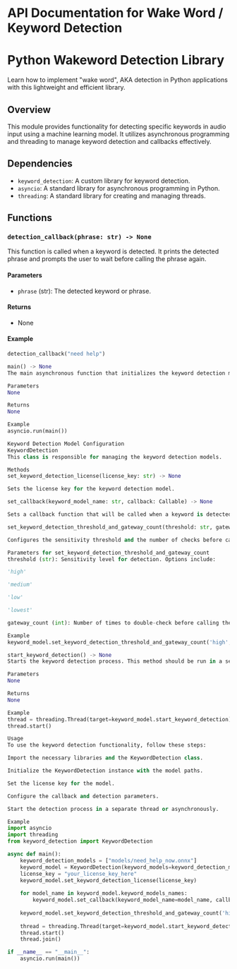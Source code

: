 # API Documentation for Wake Word / Keyword Detection

# Python Wakeword Detection Library
Learn how to implement "wake word", AKA  detection in Python applications with this lightweight and efficient library.

## Overview
This module provides functionality for detecting specific keywords in audio input using a machine learning model. It utilizes asynchronous programming and threading to manage keyword detection and callbacks effectively.

## Dependencies
- `keyword_detection`: A custom library for keyword detection.
- `asyncio`: A standard library for asynchronous programming in Python.
- `threading`: A standard library for creating and managing threads.

## Functions

### `detection_callback(phrase: str) -> None`
This function is called when a keyword is detected. It prints the detected phrase and prompts the user to wait before calling the phrase again.

#### Parameters
- `phrase` (str): The detected keyword or phrase.

#### Returns
- None

#### Example
```python
detection_callback("need help")

main() -> None
The main asynchronous function that initializes the keyword detection model, sets the license, configures the detection parameters, and starts the detection process in a separate thread.

Parameters
None

Returns
None

Example
asyncio.run(main())

Keyword Detection Model Configuration
KeywordDetection
This class is responsible for managing the keyword detection models.

Methods
set_keyword_detection_license(license_key: str) -> None

Sets the license key for the keyword detection model.

set_callback(keyword_model_name: str, callback: Callable) -> None

Sets a callback function that will be called when a keyword is detected.

set_keyword_detection_threshold_and_gateway_count(threshold: str, gateway_count: int) -> None

Configures the sensitivity threshold and the number of checks before calling the callback.

Parameters for set_keyword_detection_threshold_and_gateway_count
threshold (str): Sensitivity level for detection. Options include:

'high'

'medium'

'low'

'lowest'

gateway_count (int): Number of times to double-check before calling the callback. Should be between 1 and 10.

Example
keyword_model.set_keyword_detection_threshold_and_gateway_count('high', 3)

start_keyword_detection() -> None
Starts the keyword detection process. This method should be run in a separate thread or as an asynchronous task.

Parameters
None

Returns
None

Example
thread = threading.Thread(target=keyword_model.start_keyword_detection)
thread.start()

Usage
To use the keyword detection functionality, follow these steps:

Import the necessary libraries and the KeywordDetection class.

Initialize the KeywordDetection instance with the model paths.

Set the license key for the model.

Configure the callback and detection parameters.

Start the detection process in a separate thread or asynchronously.

Example
import asyncio
import threading
from keyword_detection import KeywordDetection

async def main():
    keyword_detection_models = ["models/need_help_now.onnx"]
    keyword_model = KeywordDetection(keyword_models=keyword_detection_models)
    license_key = "your_license_key_here"
    keyword_model.set_keyword_detection_license(license_key)
    
    for model_name in keyword_model.keyword_models_names:
        keyword_model.set_callback(keyword_model_name=model_name, callback=detection_callback)
    
    keyword_model.set_keyword_detection_threshold_and_gateway_count('high', 3)
    
    thread = threading.Thread(target=keyword_model.start_keyword_detection)
    thread.start()
    thread.join()

if __name__ == "__main__":
    asyncio.run(main())

